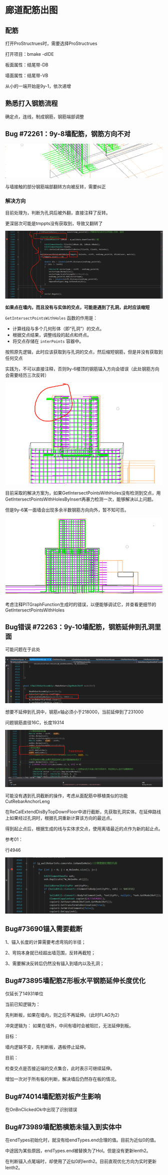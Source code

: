 # 廊道配筋出图

## 配筋

打开ProStructrues时，需要选择ProStructrues

打开项目：bmake -dIDE

板面属性：结尾带-DB

墙面属性：结尾带-VB

从小的一端开始是9y-1，依次递增

## 熟悉打入钢筋流程

确定点，连线，制成钢筋，钢筋端部调整

## Bug #72261：9y-8墙配筋，钢筋方向不对

![image-20240919100139364](廊道配筋出图.assets/image-20240919100139364.png)

与墙接触的部分钢筋端部翻转方向被反转，需要纠正

### 解决方向

目前处理为，判断为孔洞后被外翻，直接注释了反转。

更深层次可能是tmppts没有获取到，导致又翻转了

![image-20240919180208808](廊道配筋出图.assets/image-20240919180208808.png)

**如果点在墙内，而且没有与实体的交点，可能是遇到了孔洞，此时应该缩短**

`GetIntersectPointsWithHoles` 函数的作用是：

- 计算线段与多个几何形体（即“孔洞”）的交点。
- 根据交点结果，调整线段的起点和终点。
- 将交点存储在 `interPoints` 容器中。

按照原先逻辑，此时应该获取到与孔洞的交点，然后缩短钢筋，但是并没有获取到任何交点

实践为，不可以直接注释，否则9y-6楼顶的钢筋锚入方向会错误（此处钢筋方向会需要经历三次反转）

![img](廊道配筋出图.assets/企业微信截图_17270637655.png)

目前采取的解决方案为，如果GetIntersectPointsWithHoles没有检测到交点，用GetIntersectPointsWithHolesByInsert再暴力检测一次，能够解决以上问题。

但是9y-6某一面墙会出现多余半数钢筋方向向外，暂不知可否。

![img](廊道配筋出图.assets/企业微信截图_1727076382396.png)

考虑注释PITGraphFunction生成时的错误，以便能够调试它，并查看更细节的GetIntersectPointsWithHoles



## Bug错误 #72263：9y-10墙配筋，钢筋延伸到孔洞里面

可能问题在于此处

![image-20240919104636349](廊道配筋出图.assets/image-20240919104636349.png)

想要不延伸到孔洞中，钢筋x轴必须小于218000，当前延伸到了231000

问题钢筋直径16C，长度19314

![image-20240923173754271](廊道配筋出图.assets/image-20240923173754271.png)

可能没有遇到孔洞截断的操作，考虑从面配筋中移植类似的功能CutRebarAnchorLeng

在ReCalExtendDisByTopDownFloor中进行截断，先获取孔洞实体。在延伸路线上如果经过孔洞时，根据孔洞重新计算该方向的最远点。

得到起止点后，根据生成的线与实体求交点，使用离墙最近的点作为新的起止点。

参考01：

行4946

![image-20240926114430409](廊道配筋出图.assets/image-20240926114430409.png)

## Bug#73690锚入需要截断

1、锚入长度的计算需要考虑弯钩的半径；

2、弯钩本身就已经超出墙范围，反转再截短；

3、需要解决反转后仍然没有锚入到墙内以及孔洞；

## Bug#73895墙配筋Z形板水平钢筋延伸长度优化

仅延长了14931单位

当前已知逻辑为：

先判断板，如果在墙内，则之后不再延伸。（此时FLAG为2）

冲突逻辑为：
如果在墙外，中间有墙时会被阻拦，无法延伸到板。

目标：

墙内逻辑不变，先判断板，遇板停止延伸。

目前：

检查交点是否接近端的交点集合，此时表示可继续延伸。

增加一次对于所有板的判断，解决墙后仍然存在板的情况。

## Bug#74014墙配筋对板产生影响

在OnBnClickedOk中出现了识别错误

## Bug#73989墙配筋横筋未锚入到实体中

在endTypes初始化时，就没有给endTypes.end合理的值。目前为近似0的值。

中途因为某些原因，endTypes.end被替换为了Hol。但是没有更新lenth2。

在判断锚入点尾端时，却使用了近似0的lenth2。目前直观优化方向为实时更新lenth2。